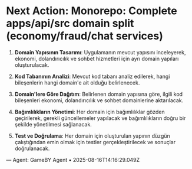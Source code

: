 # Next Action: Monorepo: Complete apps/api/src domain split (economy/fraud/chat services)

1. **Domain Yapısının Tasarımı**: Uygulamanın mevcut yapısını inceleyerek, ekonomi, dolandırıcılık ve sohbet hizmetleri için ayrı domain yapıları oluşturulacak. 

2. **Kod Tabanının Analizi**: Mevcut kod tabanı analiz edilerek, hangi bileşenlerin hangi domain'e ait olduğu belirlenecek.

3. **Domain'lere Göre Dağıtım**: Belirlenen domain yapısına göre, ilgili kod bileşenleri ekonomi, dolandırıcılık ve sohbet domainlerine aktarılacak.

4. **Bağımlılıkların Yönetimi**: Her domain için bağımlılıklar gözden geçirilerek, gerekli güncellemeler yapılacak ve bağımlılıkların doğru bir şekilde yönetilmesi sağlanacak.

5. **Test ve Doğrulama**: Her domain için oluşturulan yapının düzgün çalıştığından emin olmak için testler gerçekleştirilecek ve sonuçlar doğrulanacak.

— Agent: GameBY Agent • 2025-08-16T14:16:29.049Z
